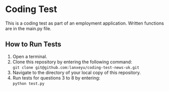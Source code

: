 # Coding Test
This is a coding test as part of an employment application. Written functions are in the main.py file.
## How to Run Tests
1. Open a terminal.
2. Clone this repository by entering the following command:<br> `git clone git@github.com:lanxeyu/coding-test-news-uk.git`
3. Navigate to the directory of your local copy of this repository.
4. Run tests for questions 3 to 8 by entering: <br>`python test.py`
